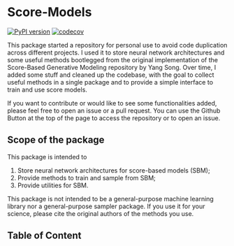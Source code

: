 # Score-Models
[![PyPI version](https://badge.fury.io/py/score_models.svg)](https://badge.fury.io/py/score_models)
[![codecov](https://codecov.io/gh/AlexandreAdam/torch_score_models/branch/master/graph/badge.svg)](https://codecov.io/gh/AlexandreAdam/score_models)


This package started a repository for personal use to avoid code duplication across different projects.
I used it to store neural network architectures and some useful methods 
bootlegged from the original implementation of the Score-Based Generative Modeling repository by Yang Song.
Over time, I added some stuff and cleaned up the codebase, with the goal to collect useful methods in a 
single package and to provide a simple interface to train and use score models.

If you want to contribute or would like to see some functionalities added,
please feel free to open an issue or a pull request. 
You can use the Github Button at the top of the page to access the repository or to open an issue.

## Scope of the package

This package is intended to
1. Store neural network architectures for score-based models (SBM);
2. Provide methods to train and sample from SBM;
3. Provide utilities for SBM.

This package is not intended to be a general-purpose machine learning library nor a general-purpose sampler package.
If you use it for your science, please cite the original authors of the methods you use.

## Table of Content

```{tableofcontents}
```
